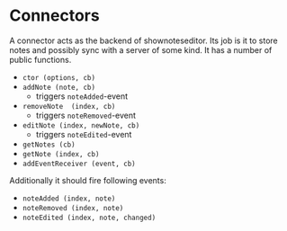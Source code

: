 # Connectors

A connector acts as the backend of shownoteseditor. Its job is it to store notes and possibly sync with a
server of some kind. It has a number of public functions.

* `ctor (options, cb)`
* `addNote (note, cb)`
  * triggers `noteAdded`-event
* `removeNote  (index, cb)`
  * triggers `noteRemoved`-event
* `editNote (index, newNote, cb)`
  * triggers `noteEdited`-event
* `getNotes (cb)`
* `getNote (index, cb)`
* `addEventReceiver (event, cb)`


Additionally it should fire following events:

* `noteAdded (index, note)`
* `noteRemoved (index, note)`
* `noteEdited (index, note, changed)`
